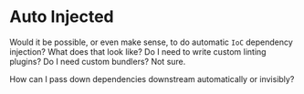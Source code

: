 # Auto Injected

Would it be possible, or even make sense, to do automatic `IoC` dependency injection? What does that look like? Do I need to write custom linting plugins? Do I need custom bundlers? Not sure.

How can I pass down dependencies downstream automatically or invisibly?
